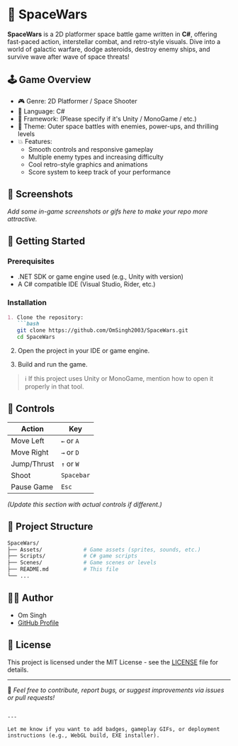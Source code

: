 
# 🚀 SpaceWars

**SpaceWars** is a 2D platformer space battle game written in **C#**, offering fast-paced action, interstellar combat, and retro-style visuals. Dive into a world of galactic warfare, dodge asteroids, destroy enemy ships, and survive wave after wave of space threats!

## 🕹️ Game Overview

- 🎮 Genre: 2D Platformer / Space Shooter  
- 🧠 Language: C#  
- 🧩 Framework: (Please specify if it's Unity / MonoGame / etc.)  
- 🌌 Theme: Outer space battles with enemies, power-ups, and thrilling levels  
- 💥 Features:
  - Smooth controls and responsive gameplay
  - Multiple enemy types and increasing difficulty
  - Cool retro-style graphics and animations
  - Score system to keep track of your performance

## 📸 Screenshots

*Add some in-game screenshots or gifs here to make your repo more attractive.*

## 🚀 Getting Started

### Prerequisites

- .NET SDK or game engine used (e.g., Unity with version)
- A C# compatible IDE (Visual Studio, Rider, etc.)

### Installation
```markdown
1. Clone the repository:
   ```bash
   git clone https://github.com/OmSingh2003/SpaceWars.git
   cd SpaceWars
   ```
2. Open the project in your IDE or game engine.

3. Build and run the game.

> ℹ️ If this project uses Unity or MonoGame, mention how to open it properly in that tool.

## 🧾 Controls

| Action        | Key             |
|---------------|------------------|
| Move Left     | `←` or `A`        |
| Move Right    | `→` or `D`        |
| Jump/Thrust   | `↑` or `W`        |
| Shoot         | `Spacebar`        |
| Pause Game    | `Esc`             |

*(Update this section with actual controls if different.)*

## 📂 Project Structure

```bash
SpaceWars/
├── Assets/             # Game assets (sprites, sounds, etc.)
├── Scripts/            # C# game scripts
├── Scenes/             # Game scenes or levels
├── README.md           # This file
└── ...
```

## 👨‍💻 Author

- Om Singh  
- [GitHub Profile](https://github.com/OmSingh2003)

## 📄 License

This project is licensed under the MIT License - see the [LICENSE](LICENSE) file for details.

---

🎯 *Feel free to contribute, report bugs, or suggest improvements via issues or pull requests!*

```

---

Let me know if you want to add badges, gameplay GIFs, or deployment instructions (e.g., WebGL build, EXE installer).
